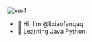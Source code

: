 ![xm4](https://user-images.githubusercontent.com/48596548/157202825-33186e36-1170-4083-8eaa-ec264fe17713.png)
- 👋 Hi, I’m @lixiaofanqaq
- 🌱 Learning Java Python

<!---
lixiaofanqaq/lixiaofanqaq is a ✨ special ✨ repository because its `README.md` (this file) appears on your GitHub profile.
You can click the Preview link to take a look at your changes.
--->

